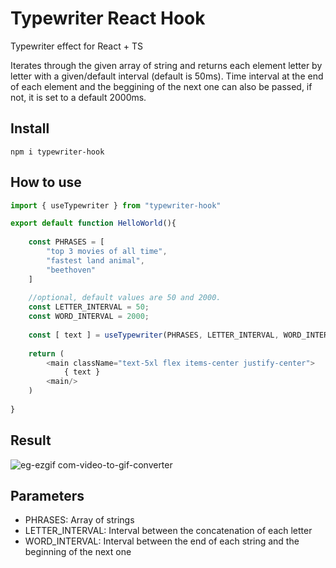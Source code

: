 # Typewriter React Hook

Typewriter effect for React + TS

Iterates through the given array of string and returns each element letter by letter with a given/default interval (default is 50ms). Time interval at the end of each element and the beggining of the next one can also be passed, if not, it is set to a default 2000ms.  

## Install

```
npm i typewriter-hook
```

## How to use
``` TypeScript
import { useTypewriter } from "typewriter-hook"

export default function HelloWorld(){
    
    const PHRASES = [
        "top 3 movies of all time",
        "fastest land animal",
        "beethoven"
    ]
    
    //optional, default values are 50 and 2000.
    const LETTER_INTERVAL = 50;
    const WORD_INTERVAL = 2000;
    
    const [ text ] = useTypewriter(PHRASES, LETTER_INTERVAL, WORD_INTERVAL )
    
    return (
        <main className="text-5xl flex items-center justify-center"> 
            { text }
        <main/>
    )
    
}
```

## Result
![eg-ezgif com-video-to-gif-converter](https://github.com/yohanc3/typewriter.ts/assets/116668883/0b6c5879-16b4-4136-a698-98f2c9b8a159)


## Parameters

- PHRASES: Array of strings
- LETTER_INTERVAL: Interval between the concatenation of each letter
- WORD_INTERVAL: Interval between the end of each string and the beginning of the next one
